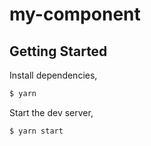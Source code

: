 # my-component

## Getting Started

Install dependencies,

```bash
$ yarn
```

Start the dev server,

```bash
$ yarn start
```

<!-- Build documentation, -->

<!-- ```bash
$ npm run docs:build
``` -->

<!-- Build library via `father-build`, -->

<!-- ```bash
$ npm run build
``` -->
